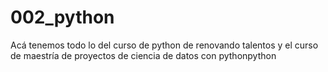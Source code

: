# 002_python
Acá tenemos todo lo del curso de python de renovando talentos y el curso de maestría de proyectos de ciencia de datos con pythonpython
